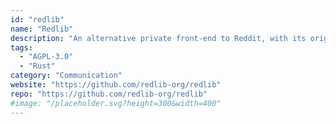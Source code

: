 ```yaml
---
id: "redlib"
name: "Redlib"
description: "An alternative private front-end to Reddit, with its origins in Libreddit."
tags:
  - "AGPL-3.0"
  - "Rust"
category: "Communication"
website: "https://github.com/redlib-org/redlib"
repo: "https://github.com/redlib-org/redlib"
#image: "/placeholder.svg?height=300&width=400"
---
```


